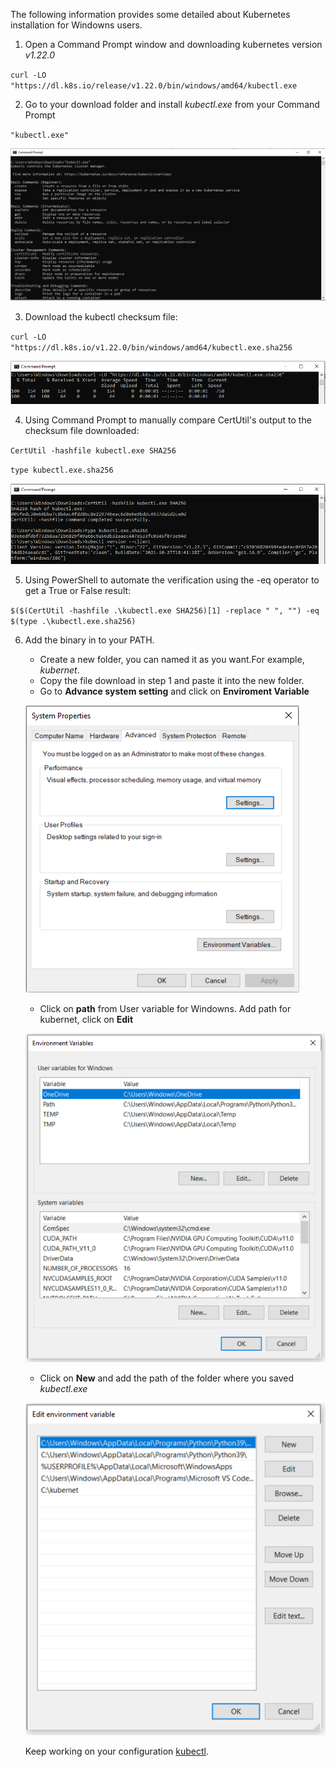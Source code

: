 The following information provides some detailed about Kubernetes installation for Windowns users.

1. Open a Command Prompt window and downloading kubernetes version *v1.22.0*

``curl -LO "https://dl.k8s.io/release/v1.22.0/bin/windows/amd64/kubectl.exe``

2. Go to your download folder and install *kubectl.exe* from your Command Prompt

``"kubectl.exe"``

![kubectl-install](https://github.com/CarlosTheran/NautilusTutorial/blob/main/img/kubectl-install.PNG)

3. Download the kubectl checksum file:

``curl -LO "https://dl.k8s.io/v1.22.0/bin/windows/amd64/kubectl.exe.sha256``

![kubectl-install](https://github.com/CarlosTheran/NautilusTutorial/blob/main/img/kubectl-sha.PNG)

4. Using Command Prompt to manually compare CertUtil's output to the checksum file downloaded:

``CertUtil -hashfile kubectl.exe SHA256``

``type kubectl.exe.sha256``

![kubectl-type](https://github.com/CarlosTheran/NautilusTutorial/blob/main/img/kubectl-type.PNG)

5. Using PowerShell to automate the verification using the -eq operator to get a True or False result:

``$($(CertUtil -hashfile .\kubectl.exe SHA256)[1] -replace " ", "") -eq $(type .\kubectl.exe.sha256)``

6. Add the binary in to your PATH.
    * Create a new folder, you can named it as you want.For example, *kubernet*.
    * Copy the file download in step 1 and paste it into the new folder.
    * Go to **Advance system setting** and click on **Enviroment Variable**

    ![system-properties](https://github.com/CarlosTheran/NautilusTutorial/blob/main/img/system-properties.PNG)

    * Click on **path** from User variable for Windowns. Add path for kubernet, click on **Edit**  

    ![environment-varialbes](https://github.com/CarlosTheran/NautilusTutorial/blob/main/img/environment-variable.PNG)

    * Click on **New** and add the path of the folder where you saved *kubectl.exe*

    ![add-path](https://github.com/CarlosTheran/NautilusTutorial/blob/main/img/add-path.PNG)

    Keep working on your configuration [kubectl](https://github.com/CarlosTheran/NautilusTutorial/blob/main/installing%20kubectl/kubectl_install.md).